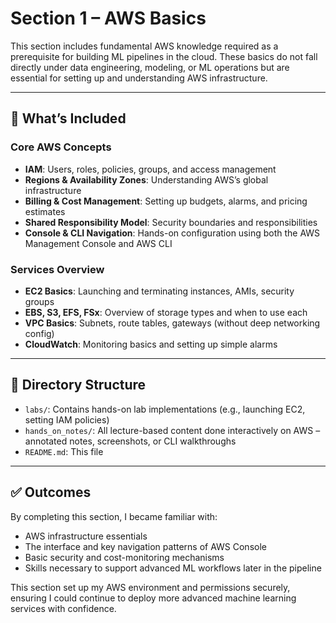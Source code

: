 # Section 1 – AWS Basics

This section includes fundamental AWS knowledge required as a prerequisite for building ML pipelines in the cloud. These basics do not fall directly under data engineering, modeling, or ML operations but are essential for setting up and understanding AWS infrastructure.

---

## 🧠 What’s Included

### Core AWS Concepts
- **IAM**: Users, roles, policies, groups, and access management
- **Regions & Availability Zones**: Understanding AWS’s global infrastructure
- **Billing & Cost Management**: Setting up budgets, alarms, and pricing estimates
- **Shared Responsibility Model**: Security boundaries and responsibilities
- **Console & CLI Navigation**: Hands-on configuration using both the AWS Management Console and AWS CLI

### Services Overview
- **EC2 Basics**: Launching and terminating instances, AMIs, security groups
- **EBS, S3, EFS, FSx**: Overview of storage types and when to use each
- **VPC Basics**: Subnets, route tables, gateways (without deep networking config)
- **CloudWatch**: Monitoring basics and setting up simple alarms

---

## 📁 Directory Structure

- `labs/`: Contains hands-on lab implementations (e.g., launching EC2, setting IAM policies)
- `hands_on_notes/`: All lecture-based content done interactively on AWS – annotated notes, screenshots, or CLI walkthroughs
- `README.md`: This file

---

## ✅ Outcomes

By completing this section, I became familiar with:
- AWS infrastructure essentials
- The interface and key navigation patterns of AWS Console
- Basic security and cost-monitoring mechanisms
- Skills necessary to support advanced ML workflows later in the pipeline

This section set up my AWS environment and permissions securely, ensuring I could continue to deploy more advanced machine learning services with confidence.

